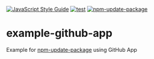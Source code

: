 [![JavaScript Style Guide](https://img.shields.io/badge/code_style-standard-brightgreen.svg)](https://standardjs.com)
[![test](https://github.com/npm-update-package/example-github-app/actions/workflows/test.yml/badge.svg)](https://github.com/npm-update-package/example-github-app/actions/workflows/test.yml)
[![npm-update-package](https://github.com/npm-update-package/example-github-app/actions/workflows/npm-update-package.yml/badge.svg)](https://github.com/npm-update-package/example-github-app/actions/workflows/npm-update-package.yml)

# example-github-app

Example for [npm-update-package](https://github.com/npm-update-package/npm-update-package) using GitHub App
